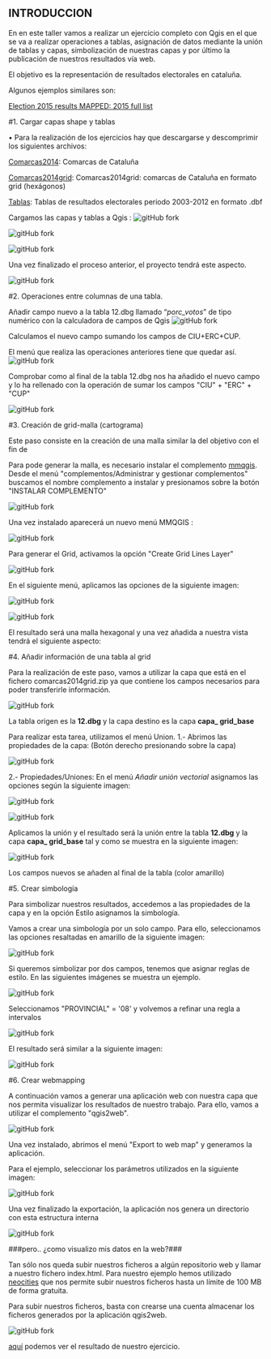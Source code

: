 ## INTRODUCCION ##


En en este taller vamos a realizar un ejercicio completo con Qgis en el que se va a realizar operaciones a tablas, asignación de datos mediante la unión de tablas y capas, simbolización de nuestras capas y por último la publicación de nuestros resultados vía web.

El objetivo es la representación de resultados electorales en cataluña.

Algunos ejemplos similares son: 

 [Election 2015 results MAPPED: 2015 full list](http://www.telegraph.co.uk/news/general-election-2015/11584325/full-results-map-uk-2015.html)




#1. Cargar capas shape y tablas

•	Para la realización de los ejercicios hay que descargarse y descomprimir los siguientes archivos:

[Comarcas2014](/datos/comarcas_14.rar): Comarcas de Cataluña

[Comarcas2014grid](/datos/capa_grid_base.rar): Comarcas2014grid: comarcas de Cataluña en formato grid (hexágonos)

[Tablas](/datos/tablas.rar): Tablas de resultados electorales periodo 2003-2012 en formato .dbf


 Cargamos las capas y tablas a Qgis : ![gitHub fork](/img/btn_add_capas.png)


![gitHub fork](/img/capas.png)


![gitHub fork](/img/menu_add.png)

Una vez finalizado el proceso anterior, el proyecto tendrá este aspecto.


![gitHub fork](/img/qgis_capas_cargadas.png)


#2. Operaciones entre columnas de una tabla.

Añadir campo nuevo a la tabla 12.dbg llamado “*porc_votos*” de tipo numérico con la calculadora de campos de Qgis ![gitHub fork](/img/calculadora_campos.JPG)
	
Calculamos el nuevo campo sumando los campos de CIU+ERC+CUP.

El menú que realiza las operaciones anteriores tiene que quedar así.
![gitHub fork](/img/add_campos.png)

Comprobar como al final de la tabla 12.dbg nos ha añadido el nuevo campo y lo ha rellenado con la operación de sumar los campos "CIU" + "ERC" + "CUP"

![gitHub fork](/img/campo_relleno.png)


#3. Creación de grid-malla (cartograma)

Este paso consiste en la creación de una malla similar la del objetivo con el fin de 

Para pode generar la malla, es necesario instalar el complemento [mmqgis](http://michaelminn.com/linux/mmqgis/). Desde el menú "complementos/Administrar y gestionar complementos" buscamos el nombre complemento a instalar y presionamos sobre la botón "INSTALAR COMPLEMENTO"

![gitHub fork](/img/mmqgis.png)

Una vez instalado aparecerá un nuevo menú MMQGIS : 

![gitHub fork](/img/menu_mmqgis.png)


Para generar el Grid, activamos la opción "Create Grid Lines Layer"

![gitHub fork](/img/menu_mmqgis_3.png)

En el siguiente menú, aplicamos las opciones de la siguiente imagen: 

![gitHub fork](/img/menu_mmqgis_4.png)

![gitHub fork](/img/menu_mmqgis_5.png)

El resultado será una malla hexagonal y una vez añadida a nuestra vista tendrá el siguiente aspecto:

#4. Añadir información de una tabla al grid

Para la realización de este paso, vamos a utilizar la capa que está en el fichero comarcas2014grid.zip ya que contiene los campos necesarios para poder transferirle información.

![gitHub fork](/img/malla_inicial.png)

La tabla origen es la **12.dbg** y la capa destino es la capa **capa_ grid_base**

Para realizar esta tarea, utilizamos  el menú Union.
 1.- Abrimos las propiedades de la capa: (Botón derecho presionando sobre la capa)

![gitHub fork](/img/menu_union.png)

 2.- Propiedades/Uniones: En el menú *Añadir unión vectorial* asignamos las opciones según la siguiente imagen:

![gitHub fork](/img/union.png)

![gitHub fork](/img/union_campos.png)

Aplicamos la unión y el resultado será la unión entre la tabla **12.dbg** y la capa **capa_ grid_base** tal y como se muestra en la siguiente imagen:

![gitHub fork](/img/union_resultado.png)

Los campos nuevos se añaden al final de la tabla (color amarillo)

#5. Crear simbología

Para simbolizar nuestros resultados, accedemos a las propiedades de la capa y en la opción Estilo asignamos la simbología.

Vamos a crear una simbología por un solo campo. Para ello, seleccionamos las opciones resaltadas en amarillo de la siguiente imagen: 

![gitHub fork](/img/simbolizar_graduado.png)

Si queremos simbolizar por dos campos, tenemos que asignar reglas de estilo. En las siguientes imágenes se muestra un ejemplo.


![gitHub fork](/img/simbolizar_reglas.png)

Seleccionamos "PROVINCIAL" = '08' y volvemos a refinar una regla a intervalos

![gitHub fork](/img/simbolizar_reglas_2.png)

El resultado será similar a la siguiente imagen:

![gitHub fork](/img/simbolizar_reglas_3.png)

#6. Crear webmapping

A continuación vamos a generar una aplicación web con nuestra capa que nos permita visualizar los resultados de nuestro trabajo. Para ello, vamos a utilizar el complemento "qgis2web".

![gitHub fork](/img/complemento_qgis2web.png)

Una vez instalado, abrimos el menú "Export to web map" y generamos la aplicación.

Para el ejemplo, seleccionar los parámetros utilizados en la siguiente imagen:

![gitHub fork](/img/webmap.png)

Una vez finalizado la exportación, la aplicación nos genera un directorio con esta estructura interna

![gitHub fork](/img/qgis2web_estructura_ficheros.png)
 

###pero.. ¿como visualizo mis datos en la web?###

Tan sólo nos queda subir nuestros ficheros a algún repositorio web y llamar a nuestro fichero index.html. Para nuestro ejemplo hemos utilizado  [neocities](https://neocities.org/) que nos permite subir nuestros ficheros hasta un límite de 100 MB de forma gratuita.

Para subir nuestros ficheros, basta con crearse una cuenta almacenar los ficheros generados por la aplicación qgis2web.

![gitHub fork](/img/neocities.png)


[aquí](http://servigis.neocities.org/qgis2web_2015_10_08-14_11_27/index.html) podemos ver el resultado de nuestro ejercicio. 




